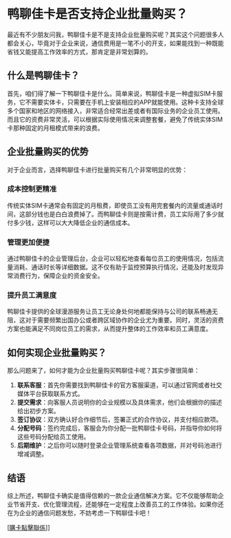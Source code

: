 # 鸭聊佳卡是否支持企业批量购买？

最近有不少朋友问我，鸭聊佳卡是不是支持企业批量购买呢？其实这个问题很多人都会关心，毕竟对于企业来说，通信费用是一笔不小的开支，如果能找到一种既能省钱又能提高工作效率的方式，那肯定是非常划算的。

## 什么是鸭聊佳卡？

首先，咱们得了解一下鸭聊佳卡是什么。简单来说，鸭聊佳卡是一种虚拟SIM卡服务，它不需要实体卡，只需要在手机上安装相应的APP就能使用。这种卡支持全球多个国家和地区的网络接入，非常适合经常出差或者有国际业务的企业员工使用。而且它的资费非常灵活，可以根据实际使用情况来调整套餐，避免了传统实体SIM卡那种固定的月租模式带来的浪费。

## 企业批量购买的优势

对于企业而言，选择鸭聊佳卡进行批量购买有几个非常明显的优势：

### 成本控制更精准
传统实体SIM卡通常会有固定的月租费，即使员工没有用完套餐内的流量或通话时间，这部分钱也是白白浪费掉了。而鸭聊佳卡则是按需计费，员工实际用了多少就付多少钱，这样可以大大降低企业的通信成本。

### 管理更加便捷
通过鸭聊佳卡的企业管理后台，企业可以轻松地查看每位员工的使用情况，包括流量消耗、通话时长等详细数据。这不仅有助于监控预算执行情况，还能及时发现异常消费行为，保障企业的资金安全。

### 提升员工满意度
鸭聊佳卡提供的全球漫游服务让员工无论身处何地都能保持与公司的联系畅通无阻，这对于需要频繁出国办公或者跨区域协作的企业尤为重要。同时，灵活的资费方案也能满足不同岗位员工的需求，从而提升整体的工作效率和员工满意度。

## 如何实现企业批量购买？

那么问题来了，如何才能为企业批量购买鸭聊佳卡呢？其实步骤很简单：

1. **联系客服**：首先你需要找到鸭聊佳卡的官方客服渠道，可以通过官网或者社交媒体平台获取联系方式。
2. **提交需求**：向客服人员说明你的企业规模以及具体需求，他们会根据你的描述给出初步方案。
3. **签订协议**：双方确认好合作细节后，签署正式的合作协议，并支付相应款项。
4. **分配号码**：签约完成后，客服会为你分配一批鸭聊佳卡号码，并指导你如何将这些号码分配给员工使用。
5. **后期维护**：之后你可以随时登录企业管理系统查看各项数据，并对号码池进行增减调整。

## 结语

综上所述，鸭聊佳卡确实是值得信赖的一款企业通信解决方案。它不仅能够帮助企业节省开支、优化管理流程，还能够在一定程度上改善员工的工作体验。如果你还在为企业的通信问题发愁，不妨考虑一下鸭聊佳卡吧！

[[購卡點擊聯係](https://t.me/s/esim1088)]]
